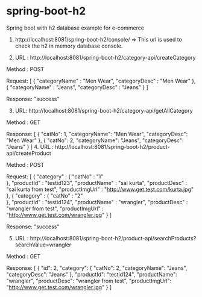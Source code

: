 # spring-boot-h2
Spring boot with h2 database example for e-commerce


1. http://localhost:8081/spring-boot-h2/console/
=> This url is used to check the h2 in memory database console.


2. URL : http://localhost:8081/spring-boot-h2/category-api/createCategory

Method : POST

Request: 
[
	{
		"categoryName" : "Men Wear",
		"categoryDesc" : "Men Wear"
	},
	{
		"categoryName" : "Jeans",
		"categoryDesc" : "Jeans"
	}
]

Response: "success"

3. URL: http://localhost:8081/spring-boot-h2/category-api/getAllCategory

Method : GET

Response:
	[
		{
			"catNo": 1,
			"categoryName": "Men Wear",
			"categoryDesc": "Men Wear"
		},
		{
			"catNo": 2,
			"categoryName": "Jeans",
			"categoryDesc": "Jeans"
		}
	]
4. URL : http://localhost:8081/spring-boot-h2/product-api/createProduct

Method : POST

Request:
	[
		{
			"category" : {
				"catNo" : "1"	
			},
			"productId" : "testid123",
			"productName" : "sai kurta",
			"productDesc" : "sai kurta from test",
			"productImgUrl" : "http://www.get.test.com/kurta.jpg"
		},
		{
			"category" : {
				"catNo" : "2"	
			},
			"productId" : "testid124",
			"productName" : "wrangler",
			"productDesc" : "wrangler from test",
			"productImgUrl" : "http://www.get.test.com/wrangler.jpg"
		}
	]

Response: "success"

5. URL : http://localhost:8081/spring-boot-h2/product-api/searchProducts?searchValue=wrangler

Method : GET

Response: 
	[
		{
			"id": 2,
			"category": {
				"catNo": 2,
				"categoryName": "Jeans",
				"categoryDesc": "Jeans"
			},
			"productId": "testid124",
			"productName": "wrangler",
			"productDesc": "wrangler from test",
			"productImgUrl": "http://www.get.test.com/wrangler.jpg"
		}
	]
